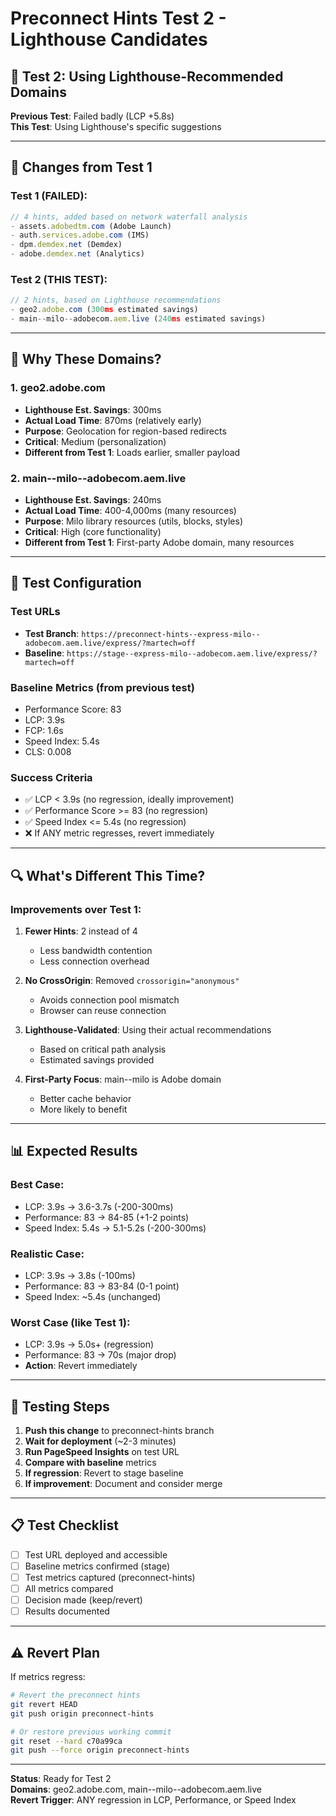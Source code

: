 # Preconnect Hints Test 2 - Lighthouse Candidates

## 🔄 Test 2: Using Lighthouse-Recommended Domains

**Previous Test**: Failed badly (LCP +5.8s)  
**This Test**: Using Lighthouse's specific suggestions

---

## 📝 Changes from Test 1

### Test 1 (FAILED):
```javascript
// 4 hints, added based on network waterfall analysis
- assets.adobedtm.com (Adobe Launch)
- auth.services.adobe.com (IMS)
- dpm.demdex.net (Demdex)
- adobe.demdex.net (Analytics)
```

### Test 2 (THIS TEST):
```javascript
// 2 hints, based on Lighthouse recommendations
- geo2.adobe.com (300ms estimated savings)
- main--milo--adobecom.aem.live (240ms estimated savings)
```

---

## 🎯 Why These Domains?

### 1. geo2.adobe.com
- **Lighthouse Est. Savings**: 300ms
- **Actual Load Time**: 870ms (relatively early)
- **Purpose**: Geolocation for region-based redirects
- **Critical**: Medium (personalization)
- **Different from Test 1**: Loads earlier, smaller payload

### 2. main--milo--adobecom.aem.live
- **Lighthouse Est. Savings**: 240ms
- **Actual Load Time**: 400-4,000ms (many resources)
- **Purpose**: Milo library resources (utils, blocks, styles)
- **Critical**: High (core functionality)
- **Different from Test 1**: First-party Adobe domain, many resources

---

## 🧪 Test Configuration

### Test URLs
- **Test Branch**: `https://preconnect-hints--express-milo--adobecom.aem.live/express/?martech=off`
- **Baseline**: `https://stage--express-milo--adobecom.aem.live/express/?martech=off`

### Baseline Metrics (from previous test)
- Performance Score: 83
- LCP: 3.9s
- FCP: 1.6s
- Speed Index: 5.4s
- CLS: 0.008

### Success Criteria
- ✅ LCP < 3.9s (no regression, ideally improvement)
- ✅ Performance Score >= 83 (no regression)
- ✅ Speed Index <= 5.4s (no regression)
- ❌ If ANY metric regresses, revert immediately

---

## 🔍 What's Different This Time?

### Improvements over Test 1:

1. **Fewer Hints**: 2 instead of 4
   - Less bandwidth contention
   - Less connection overhead

2. **No CrossOrigin**: Removed `crossorigin="anonymous"`
   - Avoids connection pool mismatch
   - Browser can reuse connection

3. **Lighthouse-Validated**: Using their actual recommendations
   - Based on critical path analysis
   - Estimated savings provided

4. **First-Party Focus**: main--milo is Adobe domain
   - Better cache behavior
   - More likely to benefit

---

## 📊 Expected Results

### Best Case:
- LCP: 3.9s → 3.6-3.7s (-200-300ms)
- Performance: 83 → 84-85 (+1-2 points)
- Speed Index: 5.4s → 5.1-5.2s (-200-300ms)

### Realistic Case:
- LCP: 3.9s → 3.8s (-100ms)
- Performance: 83 → 83-84 (0-1 point)
- Speed Index: ~5.4s (unchanged)

### Worst Case (like Test 1):
- LCP: 3.9s → 5.0s+ (regression)
- Performance: 83 → 70s (major drop)
- **Action**: Revert immediately

---

## 🚦 Testing Steps

1. **Push this change** to preconnect-hints branch
2. **Wait for deployment** (~2-3 minutes)
3. **Run PageSpeed Insights** on test URL
4. **Compare with baseline** metrics
5. **If regression**: Revert to stage baseline
6. **If improvement**: Document and consider merge

---

## 📋 Test Checklist

- [ ] Test URL deployed and accessible
- [ ] Baseline metrics confirmed (stage)
- [ ] Test metrics captured (preconnect-hints)
- [ ] All metrics compared
- [ ] Decision made (keep/revert)
- [ ] Results documented

---

## ⚠️ Revert Plan

If metrics regress:

```bash
# Revert the preconnect hints
git revert HEAD
git push origin preconnect-hints

# Or restore previous working commit
git reset --hard c70a99ca
git push --force origin preconnect-hints
```

---

**Status**: Ready for Test 2  
**Domains**: geo2.adobe.com, main--milo--adobecom.aem.live  
**Revert Trigger**: ANY regression in LCP, Performance, or Speed Index

